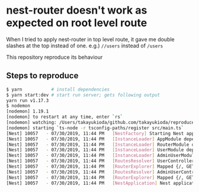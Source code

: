 nest-router doesn't work as expected on root level route
=====

When I tried to apply nest-router in top level route, it gave me double slashes at the top instead of one.
e.g.) `//users` instead of `/users`

This repository reproduce its behaviour

Steps to reproduce
-----

```bash
$ yarn           # install dependencies
$ yarn start:dev # start run server; gets following output
yarn run v1.17.3
$ nodemon
[nodemon] 1.19.1
[nodemon] to restart at any time, enter `rs`
[nodemon] watching: /Users/takayukioda/github.com/takayukioda/reproduce-lab/nest-router-double-slash/src/**/*
[nodemon] starting `ts-node -r tsconfig-paths/register src/main.ts`
[Nest] 10057   - 07/30/2019, 11:44 PM   [NestFactory] Starting Nest application...
[Nest] 10057   - 07/30/2019, 11:44 PM   [InstanceLoader] AppModule dependencies initialized +14ms
[Nest] 10057   - 07/30/2019, 11:44 PM   [InstanceLoader] RouterModule dependencies initialized +5ms
[Nest] 10057   - 07/30/2019, 11:44 PM   [InstanceLoader] UserModule dependencies initialized +0ms
[Nest] 10057   - 07/30/2019, 11:44 PM   [InstanceLoader] AdminUserModule dependencies initialized +1ms
[Nest] 10057   - 07/30/2019, 11:44 PM   [RoutesResolver] UserController {//users}: +7ms
[Nest] 10057   - 07/30/2019, 11:44 PM   [RouterExplorer] Mapped {/, GET} route +3ms
[Nest] 10057   - 07/30/2019, 11:44 PM   [RoutesResolver] AdminUserController {/admin/users}: +0ms
[Nest] 10057   - 07/30/2019, 11:44 PM   [RouterExplorer] Mapped {/, GET} route +1ms
[Nest] 10057   - 07/30/2019, 11:44 PM   [NestApplication] Nest application successfully started +3ms
```
